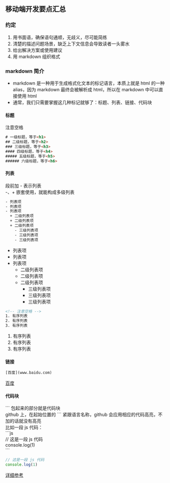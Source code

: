 ## 移动端开发要点汇总

### 约定
1. 用书面语，确保语句通顺，无歧义，尽可能简练
2. 清楚的描述问题场景，缺乏上下文信息会导致读者一头雾水
3. 给出解决方案或使用建议
4. 用 markdown 组织格式


### markdown 简介
- markdown 是一种用于生成格式化文本的标记语言，本质上就是 html 的一种 alias，因为 markdown 最终会被解析成 html，所以在 markdown 中可以直接使用 html
- 通常，我们只需要掌握这几种标记就够了：标题、列表、链接、代码块

#### 标题
注意空格
```html
# 一级标题，等于<h1>
## 二级标题，等于<h2>
### 三级标题，等于<h3>
#### 四级标题，等于<h4>
##### 五级标题，等于<h5>
###### 六级标题，等于<h6>
```

#### 列表
段前加 - 表示列表<br> 
-、+ 嵌套使用，就能构成多级列表
```html
- 列表项
- 列表项
- 列表项
  + 二级列表项
  + 二级列表项
  + 二级列表项
    - 三级列表项
    - 三级列表项
    - 三级列表项
```
- 列表项
- 列表项
- 列表项
  + 二级列表项
  + 二级列表项
  + 二级列表项
    - 三级列表项
    - 三级列表项
    - 三级列表项

```html
<!-- 注意空格 -->
1. 有序列表
2. 有序列表
3. 有序列表
```
1. 有序列表
2. 有序列表
3. 有序列表

#### 链接
```html
[百度](www.baidu.com)
```
[百度](www.baidu.com)

#### 代码块

\`\`\` 包起来的部分就是代码块<br>
github 上，在起始位置的 \`\`\` 紧跟语言名称，github 会应用相应的代码高亮，不加的话就没有高亮<br>
比如一段 js 代码：<br>
  \`\`\`js<br>
    // 这是一段 js 代码<br>
    console.log(1)<br>
  \`\`\`

```js
// 这是一段 js 代码
console.log(1)
```

[详细参考](https://guides.github.com/features/mastering-markdown/)